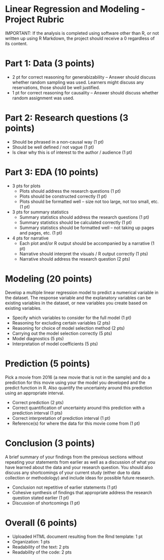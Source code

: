 # Linear Regression and Modeling - Project Rubric

IMPORTANT: If the analysis is completed using software other than R, or not written up using R Markdown, the project should receive a 0 regardless of its content.

# Part 1: Data (3 points)
- 2 pt for correct reasoning for generabizability – Answer should discuss whether random sampling was used. Learners might discuss any reservations, those should be well justified.
- 1 pt for correct reasoning for causality – Answer should discuss whether random assignment was used.

# Part 2: Research questions (3 points)
- Should be phrased in a non-causal way (1 pt)
- Should be well defined / not vague (1 pt)
- Is clear why this is of interest to the author / audience (1 pt)

# Part 3: EDA (10 points)
- 3 pts for plots
  - Plots should address the research questions (1 pt)
  - Plots should be constructed correctly (1 pt)
  - Plots should be formatted well – size not too large, not too small, etc. (1 pt)
- 3 pts for summary statistics
  - Summary statistics should address the research questions (1 pt)
  - Summary statistics should be calculated correctly (1 pt)
  - Summary statistics should be formatted well – not taking up pages and pages, etc. (1 pt)
- 4 pts for narrative
  - Each plot and/or R output should be accompanied by a narrative (1 pt)
  - Narrative should interpret the visuals / R output correctly (1 pts)
  - Narrative should address the research question (2 pts)

# Modeling (20 points)
Develop a multiple linear regression model to predict a numerical variable in the dataset. The response variable and the explanatory variables can be existing variables in the dataset, or new variables you create based on existing variables.

- Specify which variables to consider for the full model (1 pt)
- Reasoning for excluding certain variables (2 pts)
- Reasoning for choice of model selection method (2 pts)
- Carrying out the model selection correctly (5 pts)
- Model diagnostics (5 pts)
- Interpretation of model coefficients (5 pts)

# Prediction (5 points)
Pick a movie from 2016 (a new movie that is not in the sample) and do a prediction for this movie using your the model you developed and the predict function in R. Also quantify the uncertainty around this prediction using an appropriate interval.

 - Correct prediction (2 pts)
 - Correct quantification of uncertainty around this prediction with a prediction interval (1 pts)
 - Correct interpretation of prediction interval (1 pt)
 - Reference(s) for where the data for this movie come from (1 pt)

# Conclusion (3 points)
A brief summary of your findings from the previous sections without repeating your statements from earlier as well as a discussion of what you have learned about the data and your research question. You should also discuss any shortcomings of your current study (either due to data collection or methodology) and include ideas for possible future research.

 - Conclusion not repetitive of earlier statements (1 pt)
 - Cohesive synthesis of findings that appropriate address the research question stated earlier (1 pt)
 - Discussion of shortcomings (1 pt)

# Overall (6 points)
 - Uploaded HTML document resulting from the Rmd template: 1 pt
 - Organization: 1 pts
 - Readability of the text: 2 pts
 - Readability of the code: 2 pts
